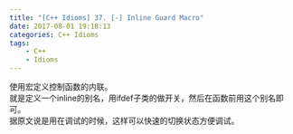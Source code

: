 ```yaml
---
title: "[C++ Idioms] 37. [-] Inline Guard Macro"
date: 2017-08-01 19:18:13
categories: C++ Idioms
tags:
    - C++
    - Idioms
---
```

使用宏定义控制函数的内联。  
就是定义一个inline的别名，用ifdef子类的做开关，然后在函数前用这个别名即可。  
据原文说是用在调试的时候，这样可以快速的切换状态方便调试。  